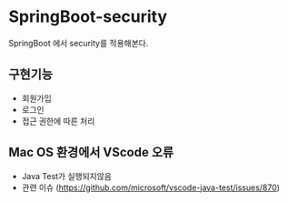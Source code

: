 # SpringBoot-security
SpringBoot 에서 security를 적용해본다.

## 구현기능

* 회원가입
* 로그인
* 접근 권한에 따른 처리

## Mac OS 환경에서 VScode 오류
* Java Test가 실행되지않음
* 관련 이슈 (https://github.com/microsoft/vscode-java-test/issues/870)
